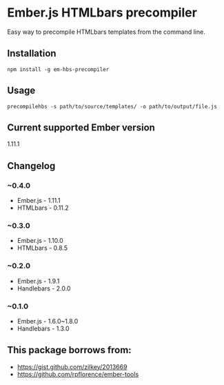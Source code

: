 # Ember.js HTMLbars precompiler

Easy way to precompile HTMLbars templates from the command line.

## Installation

`npm install -g em-hbs-precompiler`

## Usage

```precompilehbs -s path/to/source/templates/ -o path/to/output/file.js```

## Current supported Ember version

1.11.1

## Changelog

### ~0.4.0

* Ember.js - 1.11.1
* HTMLbars - 0.11.2

### ~0.3.0

* Ember.js - 1.10.0
* HTMLbars - 0.8.5

### ~0.2.0

* Ember.js - 1.9.1
* Handlebars - 2.0.0

### ~0.1.0

* Ember.js - 1.6.0~1.8.0
* Handlebars - 1.3.0

## This package borrows from:

* https://gist.github.com/zilkey/2013669
* https://github.com/rpflorence/ember-tools

